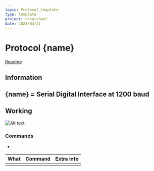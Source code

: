 ```yaml
---
topic: Protocol_template
type: template
project: cheatsheet
date: 2023/04/21
---
```


# Protocol {name}
[Readme](../README.md)
## Information

{name} = Serial Digital Interface at 1200 baud
- 

## Working

![Alt text](../Images/I²C_Working.png "name")
### Commands
- 

| What | Command | Extra info |
| ---- | :-----: | ---------- |
|      |         |            |